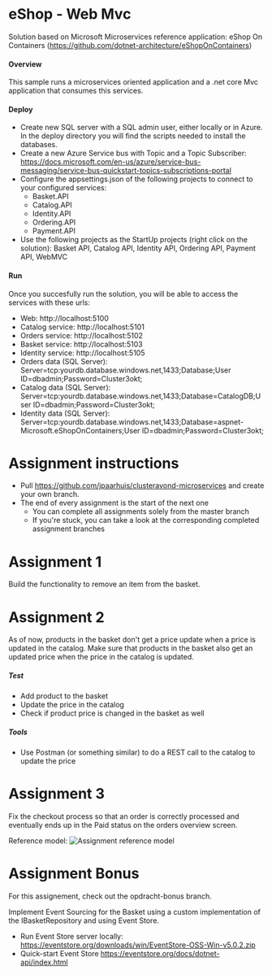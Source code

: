 # eShop - Web Mvc
Solution based on Microsoft Microservices reference application: eShop On Containers (https://github.com/dotnet-architecture/eShopOnContainers)

#### Overview
This sample runs a microservices oriented application and a .net core Mvc application that consumes this services.

#### Deploy
- Create new SQL server with a SQL admin user, either locally or in Azure. In the deploy directory you will find the scripts needed to install the databases. 
- Create a new Azure Service bus with Topic and a Topic Subscriber: https://docs.microsoft.com/en-us/azure/service-bus-messaging/service-bus-quickstart-topics-subscriptions-portal
- Configure the appsettings.json of the following projects to connect to your configured services:
  - Basket.API
  - Catalog.API
  - Identity.API
  - Ordering.API
  - Payment.API
- Use the following projects as the StartUp projects (right click on the solution): Basket API, Catalog API, Identity API, Ordering API, Payment API, WebMVC

#### Run

Once you succesfully run the solution, you will be able to access the services with these urls:
- Web: http://localhost:5100
- Catalog service: http://localhost:5101
- Orders service: http://localhost:5102
- Basket service: http://localhost:5103
- Identity service: http://localhost:5105
- Orders data (SQL Server): Server=tcp:yourdb.database.windows.net,1433;Database;User ID=dbadmin;Password=Cluster3okt;
- Catalog data (SQL Server): Server=tcp:yourdb.database.windows.net,1433;Database=CatalogDB;User ID=dbadmin;Password=Cluster3okt;
- Identity data (SQL Server): Server=tcp:yourdb.database.windows.net,1433;Database=aspnet-Microsoft.eShopOnContainers;User ID=dbadmin;Password=Cluster3okt;


# Assignment instructions
- Pull https://github.com/jpaarhuis/clusteravond-microservices and create your own branch.
- The end of every assignment is the start of the next one
  - You can complete all assignments solely from the master branch
  - If you're stuck, you can take a look at the corresponding completed assignment branches

# Assignment 1
Build the functionality to remove an item from the basket.

# Assignment 2
As of now, products in the basket don't get a price update when a price is updated in the catalog. Make sure that products in the basket also get an updated price when the price in the catalog is updated.

##### Test
- Add product to the basket
- Update the price in the catalog
- Check if product price is changed in the basket as well

##### Tools
- Use Postman (or something similar) to do a REST call to the catalog to update the price

# Assignment 3
Fix the checkout process so that an order is correctly processed and eventually ends up in the Paid status on the orders overview screen.

Reference model:
![Assignment reference model](https://i.imgur.com/CwU1ESH.png)

# Assignment Bonus
For this assignement, check out the opdracht-bonus branch.

Implement Event Sourcing for the Basket using a custom implementation of the IBasketRepository and using Event Store.

- Run Event Store server locally: https://eventstore.org/downloads/win/EventStore-OSS-Win-v5.0.2.zip
- Quick-start Event Store https://eventstore.org/docs/dotnet-api/index.html